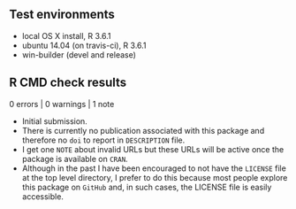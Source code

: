 ## Test environments
* local OS X install, R 3.6.1
* ubuntu 14.04 (on travis-ci), R 3.6.1
* win-builder (devel and release)

## R CMD check results

0 errors | 0 warnings | 1 note

  - Initial submission.
  - There is currently no publication associated with this package and therefore
    no `doi` to report in `DESCRIPTION` file.
  - I get one `NOTE` about invalid URLs but these URLs will be active once the
    package is available on `CRAN`.
  - Although in the past I have been encouraged to not have the `LICENSE` file
    at the top level directory, I prefer to do this because most people explore
    this package on `GitHub` and, in such cases, the LICENSE file is easily
    accessible.
